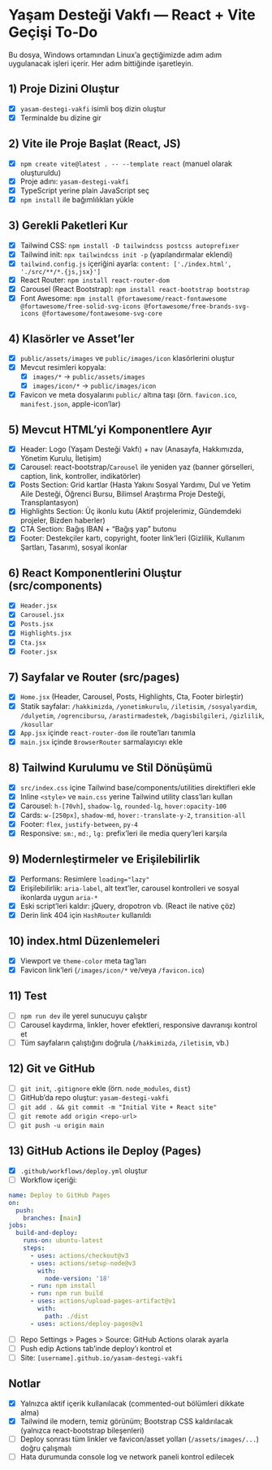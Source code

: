 # Yaşam Desteği Vakfı — React + Vite Geçişi To‑Do

Bu dosya, Windows ortamından Linux’a geçtiğimizde adım adım uygulanacak işleri içerir. Her adım bittiğinde işaretleyin.

## 1) Proje Dizini Oluştur
- [x] `yasam-destegi-vakfi` isimli boş dizin oluştur
- [x] Terminalde bu dizine gir

## 2) Vite ile Proje Başlat (React, JS)
- [x] `npm create vite@latest . -- --template react` (manuel olarak oluşturuldu)
- [x] Proje adını: `yasam-destegi-vakfi`
- [x] TypeScript yerine plain JavaScript seç
- [x] `npm install` ile bağımlılıkları yükle

## 3) Gerekli Paketleri Kur
- [x] Tailwind CSS: `npm install -D tailwindcss postcss autoprefixer`
- [x] Tailwind init: `npx tailwindcss init -p` (yapılandırmalar eklendi)
- [x] `tailwind.config.js` içeriğini ayarla: `content: ['./index.html', './src/**/*.{js,jsx}']`
- [x] React Router: `npm install react-router-dom`
- [x] Carousel (React Bootstrap): `npm install react-bootstrap bootstrap`
- [x] Font Awesome: `npm install @fortawesome/react-fontawesome @fortawesome/free-solid-svg-icons @fortawesome/free-brands-svg-icons @fortawesome/fontawesome-svg-core`

## 4) Klasörler ve Asset’ler
- [x] `public/assets/images` ve `public/images/icon` klasörlerini oluştur
- [x] Mevcut resimleri kopyala:
  - [x] `images/*` → `public/assets/images`
  - [x] `images/icon/*` → `public/images/icon`
- [x] Favicon ve meta dosyalarını `public/` altına taşı (örn. `favicon.ico`, `manifest.json`, apple-icon’lar)

## 5) Mevcut HTML’yi Komponentlere Ayır
- [x] Header: Logo (Yaşam Desteği Vakfı) + nav (Anasayfa, Hakkımızda, Yönetim Kurulu, İletişim)
- [x] Carousel: react-bootstrap/`Carousel` ile yeniden yaz (banner görselleri, caption, link, kontroller, indikatörler)
- [x] Posts Section: Grid kartlar (Hasta Yakını Sosyal Yardımı, Dul ve Yetim Aile Desteği, Öğrenci Bursu, Bilimsel Araştırma Proje Desteği, Transplantasyon)
- [x] Highlights Section: Üç ikonlu kutu (Aktif projelerimiz, Gündemdeki projeler, Bizden haberler)
- [x] CTA Section: Bağış IBAN + “Bağış yap” butonu
- [x] Footer: Destekçiler kartı, copyright, footer link’leri (Gizlilik, Kullanım Şartları, Tasarım), sosyal ikonlar

## 6) React Komponentlerini Oluştur (src/components)
- [x] `Header.jsx`
- [x] `Carousel.jsx`
- [x] `Posts.jsx`
- [x] `Highlights.jsx`
- [x] `Cta.jsx`
- [x] `Footer.jsx`

## 7) Sayfalar ve Router (src/pages)
- [x] `Home.jsx` (Header, Carousel, Posts, Highlights, Cta, Footer birleştir)
- [x] Statik sayfalar: `/hakkimizda`, `/yonetimkurulu`, `/iletisim`, `/sosyalyardim`, `/dulyetim`, `/ogrencibursu`, `/arastirmadestek`, `/bagisbilgileri`, `/gizlilik`, `/kosullar`
- [x] `App.jsx` içinde `react-router-dom` ile route’ları tanımla
- [x] `main.jsx` içinde `BrowserRouter` sarmalayıcıyı ekle

## 8) Tailwind Kurulumu ve Stil Dönüşümü
- [x] `src/index.css` içine Tailwind base/components/utilities direktifleri ekle
- [x] Inline `<style>` ve `main.css` yerine Tailwind utility class’ları kullan
- [x] Carousel: `h-[70vh]`, `shadow-lg`, `rounded-lg`, `hover:opacity-100`
- [x] Cards: `w-[250px]`, `shadow-md`, `hover:-translate-y-2`, `transition-all`
- [x] Footer: `flex`, `justify-between`, `py-4`
- [x] Responsive: `sm:`, `md:`, `lg:` prefix’leri ile media query’leri karşıla

## 9) Modernleştirmeler ve Erişilebilirlik
- [x] Performans: Resimlere `loading="lazy"`
- [x] Erişilebilirlik: `aria-label`, alt text’ler, carousel kontrolleri ve sosyal ikonlarda uygun `aria-*`
- [x] Eski script’leri kaldır: jQuery, dropotron vb. (React ile native çöz)
- [x] Derin link 404 için `HashRouter` kullanıldı

## 10) index.html Düzenlemeleri
- [x] Viewport ve `theme-color` meta tag’ları
- [x] Favicon link’leri (`/images/icon/*` ve/veya `/favicon.ico`)

## 11) Test
- [ ] `npm run dev` ile yerel sunucuyu çalıştır
- [ ] Carousel kaydırma, linkler, hover efektleri, responsive davranışı kontrol et
- [ ] Tüm sayfaların çalıştığını doğrula (`/hakkimizda`, `/iletisim`, vb.)

## 12) Git ve GitHub
- [ ] `git init`, `.gitignore` ekle (örn. `node_modules`, `dist`)
- [ ] GitHub’da repo oluştur: `yasam-destegi-vakfi`
- [ ] `git add . && git commit -m "Initial Vite + React site"`
- [ ] `git remote add origin <repo-url>`
- [ ] `git push -u origin main`

## 13) GitHub Actions ile Deploy (Pages)
- [x] `.github/workflows/deploy.yml` oluştur
- [ ] Workflow içeriği:

```yaml
name: Deploy to GitHub Pages
on:
  push:
    branches: [main]
jobs:
  build-and-deploy:
    runs-on: ubuntu-latest
    steps:
      - uses: actions/checkout@v3
      - uses: actions/setup-node@v3
        with:
          node-version: '18'
      - run: npm install
      - run: npm run build
      - uses: actions/upload-pages-artifact@v1
        with:
          path: ./dist
      - uses: actions/deploy-pages@v1
```

- [ ] Repo Settings > Pages > Source: GitHub Actions olarak ayarla
- [ ] Push edip Actions tab’inde deploy’ı kontrol et
- [ ] Site: `[username].github.io/yasam-destegi-vakfi`

## Notlar
- [x] Yalnızca aktif içerik kullanılacak (commented-out bölümleri dikkate alma)
- [x] Tailwind ile modern, temiz görünüm; Bootstrap CSS kaldırılacak (yalnızca react-bootstrap bileşenleri)
- [ ] Deploy sonrası tüm linkler ve favicon/asset yolları (`/assets/images/...`) doğru çalışmalı
- [ ] Hata durumunda console log ve network paneli kontrol edilecek
